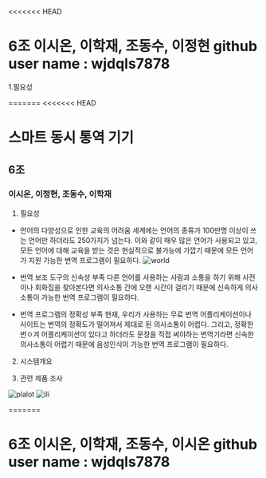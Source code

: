 <<<<<<< HEAD
# 6조 이시온, 이학재, 조동수, 이정현  github user name : wjdqls7878

1.필요성

=======
<<<<<<< HEAD
# 스마트 동시 통역 기기

## 6조
### 이시온, 이정현, 조동수, 이학재

1. 필요성

 * 언어의 다양성으로 인한 교육의 어려움
   세계에는 언어의 종류가 100만명 이상이 쓰는 언어만 하더라도
   250가지가 넘는다. 이와 같이 매우 많은 언어가 사용되고 있고,
   모든 언어에 대해 교육을 받는 것은 현실적으로 불가능에 가깝기
   때문에 모든 언어가 지원 가능한 번역 프로그램이 필요하다.
![world](http://imgnews.naver.net/image/008/2012/08/03/2012080310134716375_1.jpg?type=w540)       

 * 번역 보조 도구의 신속성 부족
   다른 언어를 사용하는 사람과 소통을 하기 위해 사전이나 회화집을 찾아본다면
   의사소통 간에 오랜 시간이 걸리기 때문에 신속하게 의사소통이 가능한 번역
   프로그램이 필요하다.

 * 번역 프로그램의 정확성 부족
   현재, 우리가 사용하는 무료 번역 어플리케이션이나 사이트는 번역의 정확도가
   떨어져서 제대로 된 의사소통이 어렵다. 그리고, 정확한 번ㅇ겨 어플리케이션이
   있다고 하더라도 문장을 직접 써야하는 번역기라면 신속한 의사소통이 어렵기 
   때문에 음성인식이 가능한 번역 프로그램이 필요하다.

2. 시스템개요


3. 관련 제품 조사

![plalot](http://postfiles14.naver.net/MjAxNzA2MDFfNCAg/MDAxNDk2Mjk0NTc5NTky.3o6SL0wG0aoeIAFfeLb1pTRqzl0KzqxChRPko1HCdowg.D9-x5T4jVbm8ajr6mLOzaJZZYICcADt8ym9EenWGargg.JPEG.wjdqls5_1/%EA%B7%B8%EB%A6%BC1.jpg?type=w773)
![ili](http://postfiles15.naver.net/MjAxNzA2MDFfMTEx/MDAxNDk2Mjk0NTc5Njg0.ALy2X3CXmLU7-8xe5KNY7cQLXLGaiPYD_CNCUhnW_3cg.Eru9_IErl4Clh6G_tkRaejeRIdmOjwfziYePtPy0iHwg.JPEG.wjdqls5_1/%EA%B7%B8%EB%A6%BC2.jpg?type=w773)
 
=======
# 6조 이시온, 이학재, 조동수, 이시온 github user name : wjdqls7878

